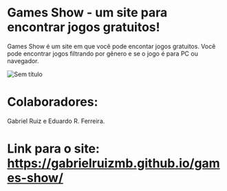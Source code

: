 # Games Show - um site para encontrar jogos gratuitos!

 Games Show é um site em que você pode encontar jogos gratuitos.
  Você pode encontrar jogos filtrando por gênero e se o jogo é para PC ou navegador.
  
  
![Sem título](https://user-images.githubusercontent.com/105463724/172503424-0efd394c-1f9a-44c9-ae25-67c0842b5001.jpg)

 # Colaboradores:
  Gabriel Ruiz e Eduardo R. Ferreira.
  
 # Link para o site: https://gabrielruizmb.github.io/games-show/
